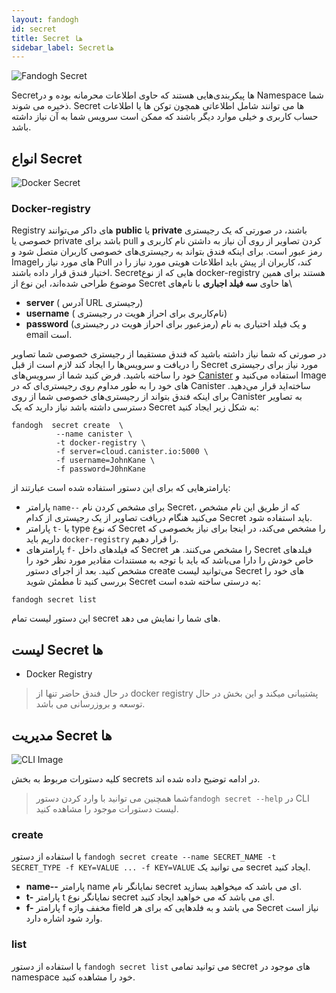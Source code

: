 ```yaml
---
layout: fandogh
id: secret
title: Secret ها
sidebar_label: Secretها
---
```


![Fandogh Secret](/img/docs/secret.png "Fandogh Secret")

Secretها پیکربندی‌هایی هستند که حاوی اطلاعات محرمانه‌ بوده و در Namespace شما ذخیره می شوند.
Secret ها می توانند شامل اطلاعاتی همچون توکن ها یا اطلاعات حساب کاربری و خیلی موارد دیگر باشند که ممکن است سرویس شما به آن نیاز داشته باشد.

## انواع Secret

![Docker Secret](/img/docs/secret_docker.png "Docker Secret")

### Docker-registry
Registry های داکر می‌توانند **public** یا **private** باشند، در صورتی که یک رجیستری خصوصی یا private باشد برای pull کردن تصاویر از روی آن نیاز به داشتن نام کاربری و رمز عبور است.
برای اینکه فندق بتواند به رجیستری‌های خصوصی کاربران متصل شود و Imageهای مورد نیاز را Pull کند، کاربران از پیش باید اطلاعات هویتی مورد نیاز را در اختیار فندق قرار داده باشند.
Secretهایی که از نوع docker-registry هستند برای همین موضوع طراحی شده‌اند، این نوع از Secret ها حاوی **سه فیلد اجباری** با نام‌های\
* **server** ( آدرس URL رجیستری)
*  **username** ( نام‌کاربری برای احراز هویت در رجیستری)
*  **password** (رمزعبور برای احراز هویت در رجیستری)
 و یک فیلد اختیاری به نام email  است.

در صورتی که شما نیاز داشته باشید که فندق مستقیما از رجیستری خصوصی شما تصاویر را دریافت و سرویس‌ها را ایجاد کند لازم است از قبل Secret مورد نیاز برای رجیستری خود را ساخته باشید.
فرض کنید شما از سرویس‌های [Canister](https://canister.io/) استفاده می‌کنید و Image های خود را به طور مداوم روی رجیستری‌ای که در Canister ساخته‌اید قرار می‌دهید.
برای اینکه فندق بتواند از رجیستری‌های خصوصی شما از روی Canister به تصاویر دسترسی داشته باشد نیاز دارید که یک Secret به شکل زیر ایجاد کنید:
```
fandogh  secret create  \
          --name canister \
          -t docker-registry \
          -f server=cloud.canister.io:5000 \
          -f username=JohnKane \
          -f password=J0hnKane

```
پارامتر‌هایی که برای این دستور استفاده شده است عبارتند از:

* پارامتر `name--` برای مشخص کردن نام Secret، که از طریق این نام مشخص می‌کنید هنگام دریافت تصاویر از یک رجیستری از کدام Secret باید استفاده شود.
* پارامتر `t-` یا type که نوع Secret را مشخص می‌کند، در اینجا برای نیاز بخصوصی که داریم باید `docker-registry` را قرار دهیم.
* پارامتر‌های `f-` که فیلد‌های داخل Secret را مشخص می‌کنند. هر Secret فیلد‌های خاص خودش را دارا می‌باشد که باید با توجه به مستندات مقادیر مورد نظر خود را مشخص کنید.
بعد از اجرای دستور create می‌توانید لیست Secret های خود را بررسی کنید تا مطمئن شوید Secret به درستی ساخته شده است:
```
fandogh secret list
```
این دستور لیست تمام secret های شما را نمایش می دهد.


##  لیست Secret ها
* Docker Registry

> در حال فندق حاضر تنها از docker registry پشتیبانی میکند و این بخش در حال توسعه و بروزرسانی می باشد.

##  مدیریت Secret ها
![ CLI Image](/img/docs/cli_image.png "CLI Image")


کلیه دستورات مربوط به بخش secrets در ادامه توضیح داده شده اند.

>شما همچنین می توانید با وارد کردن دستور`fandogh secret --help` در CLI لیست دستورات موجود را مشاهده کنید.

###  create
با استفاده از دستور `fandogh secret create --name SECRET_NAME -t SECRET_TYPE -f KEY=VALUE ... -f KEY=VALUE` می توانید یک secret ایجاد کنید.

* **name--**
پارامتر name نمایانگر نام secret ای می باشد که میخواهید بسازید.
* **t-**
پارامتر t نمایانگر نوع secret ای می باشد که می خواهید ایجاد کنید.
* **f-**
پارامتر f مخفف واژه field می باشد و به فلدهایی که برای هر Secret نیاز است وارد شود اشاره دارد.

###  list
با استفاده از دستور `fandogh secret list` می توانید تمامی secret های موجود در namespace خود را مشاهده کنید.
